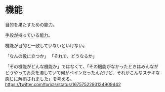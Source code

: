 # 機能

目的を果たすための能力。

手段が持っている能力。

機能が目的と一致していないといけない。

「なんの役に立つか」
「それで、どうなるか」

「その機能がどんな機能か」ではなくて、「その機能がなかったときはみんながどうやってお茶を濁していて何がペインだったんだけど、それがこんなステキな感じに解消されました」を考える。
https://twitter.com/toricls/status/1675752293134909442
